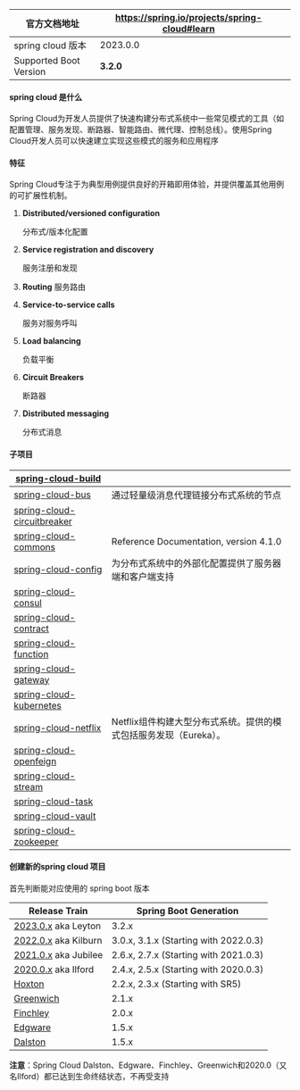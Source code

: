 | 官方文档地址           | https://spring.io/projects/spring-cloud#learn |      |
| ---------------------- | --------------------------------------------- | ---- |
| spring cloud 版本      | 2023.0.0                                      |      |
| Supported Boot Version | **3.2.0**                                     |      |

#### spring cloud 是什么

Spring Cloud为开发人员提供了快速构建分布式系统中一些常见模式的工具（如配置管理、服务发现、断路器、智能路由、微代理、控制总线）。使用Spring Cloud开发人员可以快速建立实现这些模式的服务和应用程序



#### 特征

Spring Cloud专注于为典型用例提供良好的开箱即用体验，并提供覆盖其他用例的可扩展性机制。

1. **Distributed/versioned configuration** 

   分布式/版本化配置

2. **Service registration and discovery** 

   服务注册和发现

3. **Routing** 
   服务路由

4. **Service-to-service calls** 

   服务对服务呼叫

5. **Load balancing** 

   负载平衡

6. **Circuit Breakers** 

   断路器

7. **Distributed messaging** 

   分布式消息



#### 子项目

| [spring-cloud-build](https://docs.spring.io/spring-cloud-build/reference/4.1/) |                                                              |
| ------------------------------------------------------------ | ------------------------------------------------------------ |
| [spring-cloud-bus](https://docs.spring.io/spring-cloud-bus/reference/4.1/) | 通过轻量级消息代理链接分布式系统的节点                       |
| [spring-cloud-circuitbreaker](https://docs.spring.io/spring-cloud-circuitbreaker/reference/3.1/) |                                                              |
| [spring-cloud-commons](https://docs.spring.io/spring-cloud-commons/reference/4.1/) | Reference Documentation, version 4.1.0                       |
| [spring-cloud-config](https://docs.spring.io/spring-cloud-config/reference/4.1/) | 为分布式系统中的外部化配置提供了服务器端和客户端支持         |
| [spring-cloud-consul](https://docs.spring.io/spring-cloud-consul/reference/4.1/) |                                                              |
| [spring-cloud-contract](https://docs.spring.io/spring-cloud-contract/reference/4.1/) |                                                              |
| [spring-cloud-function](https://docs.spring.io/spring-cloud-function/reference/4.1/) |                                                              |
| [spring-cloud-gateway](https://docs.spring.io/spring-cloud-gateway/reference/4.1/) |                                                              |
| [spring-cloud-kubernetes](https://docs.spring.io/spring-cloud-kubernetes/reference/3.1/) |                                                              |
| [spring-cloud-netflix](https://docs.spring.io/spring-cloud-netflix/reference/4.1/) | Netflix组件构建大型分布式系统。提供的模式包括服务发现（Eureka）。 |
| [spring-cloud-openfeign](https://docs.spring.io/spring-cloud-openfeign/reference/4.1/) |                                                              |
| [spring-cloud-stream](https://docs.spring.io/spring-cloud-stream/reference/4.1/) |                                                              |
| [spring-cloud-task](https://docs.spring.io/spring-cloud-task/reference/3.1/) |                                                              |
| [spring-cloud-vault](https://docs.spring.io/spring-cloud-vault/reference/4.1/) |                                                              |
| [spring-cloud-zookeeper](https://docs.spring.io/spring-cloud-zookeeper/reference/4.1/) |                                                              |



#### 创建新的spring cloud 项目

首先判断能对应使用的 spring boot 版本

| Release Train                                                | Spring Boot Generation                |
| ------------------------------------------------------------ | ------------------------------------- |
| [2023.0.x](https://github.com/spring-cloud/spring-cloud-release/wiki/Spring-Cloud-2023.0-Release-Notes) aka Leyton | 3.2.x                                 |
| [2022.0.x](https://github.com/spring-cloud/spring-cloud-release/wiki/Spring-Cloud-2022.0-Release-Notes) aka Kilburn | 3.0.x, 3.1.x (Starting with 2022.0.3) |
| [2021.0.x](https://github.com/spring-cloud/spring-cloud-release/wiki/Spring-Cloud-2021.0-Release-Notes) aka Jubilee | 2.6.x, 2.7.x (Starting with 2021.0.3) |
| [2020.0.x](https://github.com/spring-cloud/spring-cloud-release/wiki/Spring-Cloud-2020.0-Release-Notes) aka Ilford | 2.4.x, 2.5.x (Starting with 2020.0.3) |
| [Hoxton](https://github.com/spring-cloud/spring-cloud-release/wiki/Spring-Cloud-Hoxton-Release-Notes) | 2.2.x, 2.3.x (Starting with SR5)      |
| [Greenwich](https://github.com/spring-projects/spring-cloud/wiki/Spring-Cloud-Greenwich-Release-Notes) | 2.1.x                                 |
| [Finchley](https://github.com/spring-projects/spring-cloud/wiki/Spring-Cloud-Finchley-Release-Notes) | 2.0.x                                 |
| [Edgware](https://github.com/spring-projects/spring-cloud/wiki/Spring-Cloud-Edgware-Release-Notes) | 1.5.x                                 |
| [Dalston](https://github.com/spring-projects/spring-cloud/wiki/Spring-Cloud-Dalston-Release-Notes) | 1.5.x                                 |

**注意**：Spring Cloud Dalston、Edgware、Finchley、Greenwich和2020.0（又名Ilford）都已达到生命终结状态，不再受支持



















 